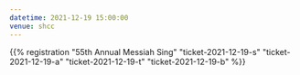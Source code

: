```yaml
---
datetime: 2021-12-19 15:00:00
venue: shcc
---
```


{{% registration "55th Annual Messiah Sing" "ticket-2021-12-19-s" "ticket-2021-12-19-a" "ticket-2021-12-19-t" "ticket-2021-12-19-b" %}}
